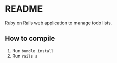 # README
Ruby on Rails web application to manage todo lists.

## How to compile

1. Run `bundle install`
1. Run `rails s`